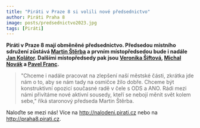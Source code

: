 ```yaml
---
title: "Piráti v Praze 8 si volili nové předsednictvo"
author: Piráti Praha 8
image: posts/predsednictvo2023.jpg
tags: [Piráti]
---
```


**Piráti v Praze 8 mají obměněné předsednictvo. Předsedou místního sdružení zůstává [Martin Štěrba](https://praha8.pirati.cz/lide/martin-sterba.html) a prvním místopředsedou bude i nadále [Jan Kolátor](https://praha8.pirati.cz/lide/jan-kolator.html). Dalšími místopředsedy pak jsou [Veronika Šiftová](https://praha8.pirati.cz/lide/veronika-siftova.html), [Michal Novák](https://praha8.pirati.cz/lide/michal-novak.html) a [Pavel Franc](https://praha8.pirati.cz/lide/pavel-franc.html).**

>"Chceme i nadále pracovat na zlepšení naší městské části, zkrátka jde nám o to, aby se nám tady na osmičce žilo dobře. Chceme být konstruktivní opozicí současné radě v čele s ODS a ANO. Rádi mezi námi přivítáme nové aktivní sousedy, kteří se nebojí měnit svět kolem sebe," říká staronový předseda Martin Štěrba. 

Naloďte se mezi nás! Více na http://nalodeni.pirati.cz nebo na http://praha8.pirati.cz.